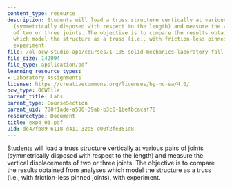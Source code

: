 ```yaml
---
content_type: resource
description: Students will load a truss structure vertically at various pairs of joints
  (symmetrically disposed with respect to the length) and measure the vertical displacements
  of two or three joints. The objective is to compare the results obtained from analyses
  which model the structure as a truss (i.e., with friction-less pinned joints), with
  experiment.
file: /ol-ocw-studio-app/courses/1-105-solid-mechanics-laboratory-fall-2003/de47fb896118d41132a5d00f2fe351d8_exp4_03.pdf
file_size: 142994
file_type: application/pdf
learning_resource_types:
- Laboratory Assignments
license: https://creativecommons.org/licenses/by-nc-sa/4.0/
ocw_type: OCWFile
parent_title: Labs
parent_type: CourseSection
parent_uid: 780f1ade-a500-39ab-b3c0-1befbcacaf78
resourcetype: Document
title: exp4_03.pdf
uid: de47fb89-6118-d411-32a5-d00f2fe351d8
---
```

Students will load a truss structure vertically at various pairs of joints (symmetrically disposed with respect to the length) and measure the vertical displacements of two or three joints. The objective is to compare the results obtained from analyses which model the structure as a truss (i.e., with friction-less pinned joints), with experiment.